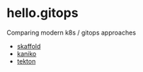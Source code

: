 # hello.gitops

Comparing modern k8s / gitops approaches

- [skaffold](https://skaffold.dev/)
- [kaniko](https://github.com/GoogleContainerTools/kaniko)
- [tekton](https://tekton.dev/)
